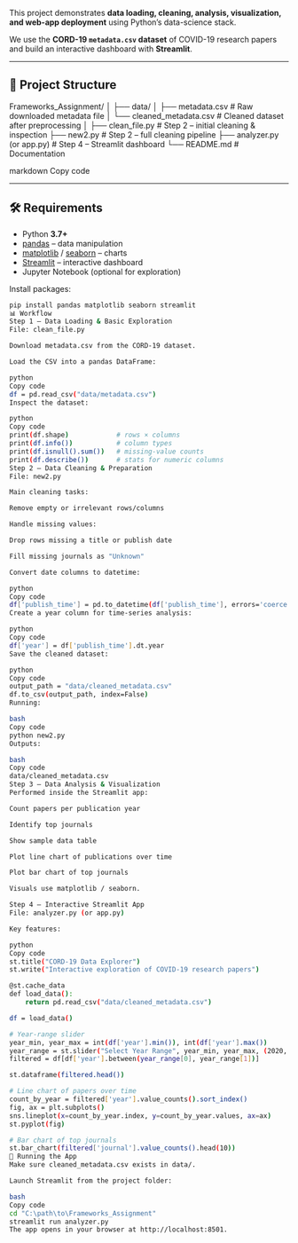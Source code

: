 This project demonstrates **data loading, cleaning, analysis, visualization, and web-app deployment** using Python’s data-science stack.

We use the **CORD-19 `metadata.csv` dataset** of COVID-19 research papers and build an interactive dashboard with **Streamlit**.

---

## 📁 Project Structure

Frameworks_Assignment/
│
├── data/
│ ├── metadata.csv # Raw downloaded metadata file
│ └── cleaned_metadata.csv # Cleaned dataset after preprocessing
│
├── clean_file.py # Step 2 – initial cleaning & inspection
├── new2.py # Step 2 – full cleaning pipeline
├── analyzer.py (or app.py) # Step 4 – Streamlit dashboard
└── README.md # Documentation

markdown
Copy code

---

## 🛠️ Requirements

- Python **3.7+**
- [pandas](https://pandas.pydata.org/) – data manipulation
- [matplotlib](https://matplotlib.org/) / [seaborn](https://seaborn.pydata.org/) – charts
- [Streamlit](https://streamlit.io/) – interactive dashboard
- Jupyter Notebook (optional for exploration)

Install packages:

```bash
pip install pandas matplotlib seaborn streamlit
📊 Workflow
Step 1 – Data Loading & Basic Exploration
File: clean_file.py

Download metadata.csv from the CORD-19 dataset.

Load the CSV into a pandas DataFrame:

python
Copy code
df = pd.read_csv("data/metadata.csv")
Inspect the dataset:

python
Copy code
print(df.shape)            # rows × columns
print(df.info())           # column types
print(df.isnull().sum())   # missing-value counts
print(df.describe())       # stats for numeric columns
Step 2 – Data Cleaning & Preparation
File: new2.py

Main cleaning tasks:

Remove empty or irrelevant rows/columns

Handle missing values:

Drop rows missing a title or publish date

Fill missing journals as "Unknown"

Convert date columns to datetime:

python
Copy code
df['publish_time'] = pd.to_datetime(df['publish_time'], errors='coerce')
Create a year column for time-series analysis:

python
Copy code
df['year'] = df['publish_time'].dt.year
Save the cleaned dataset:

python
Copy code
output_path = "data/cleaned_metadata.csv"
df.to_csv(output_path, index=False)
Running:

bash
Copy code
python new2.py
Outputs:

bash
Copy code
data/cleaned_metadata.csv
Step 3 – Data Analysis & Visualization
Performed inside the Streamlit app:

Count papers per publication year

Identify top journals

Show sample data table

Plot line chart of publications over time

Plot bar chart of top journals

Visuals use matplotlib / seaborn.

Step 4 – Interactive Streamlit App
File: analyzer.py (or app.py)

Key features:

python
Copy code
st.title("CORD-19 Data Explorer")
st.write("Interactive exploration of COVID-19 research papers")

@st.cache_data
def load_data():
    return pd.read_csv("data/cleaned_metadata.csv")

df = load_data()

# Year-range slider
year_min, year_max = int(df['year'].min()), int(df['year'].max())
year_range = st.slider("Select Year Range", year_min, year_max, (2020, 2021))
filtered = df[df['year'].between(year_range[0], year_range[1])]

st.dataframe(filtered.head())

# Line chart of papers over time
count_by_year = filtered['year'].value_counts().sort_index()
fig, ax = plt.subplots()
sns.lineplot(x=count_by_year.index, y=count_by_year.values, ax=ax)
st.pyplot(fig)

# Bar chart of top journals
st.bar_chart(filtered['journal'].value_counts().head(10))
🚀 Running the App
Make sure cleaned_metadata.csv exists in data/.

Launch Streamlit from the project folder:

bash
Copy code
cd "C:\path\to\Frameworks_Assignment"
streamlit run analyzer.py
The app opens in your browser at http://localhost:8501.
